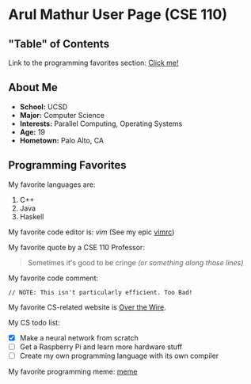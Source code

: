 # Arul Mathur User Page (CSE 110)

## "Table" of Contents
Link to the programming favorites section: [Click me!](#programming-favorites)

## About Me
- **School:** UCSD
- **Major:** Computer Science
- **Interests:** Parallel Computing, Operating Systems
- **Age:** 19
- **Hometown:** Palo Alto, CA 

## Programming Favorites
My favorite languages are:
1. C++
2. Java
3. Haskell

My favorite code editor is: *vim* (See my epic [vimrc](vimrc.md))

My favorite quote by a CSE 110 Professor:

> Sometimes it's good to be cringe *(or something along those lines)*

My favorite code comment:

```// NOTE: This isn't particularly efficient. Too Bad!```

My favorite CS-related website is [Over the Wire](https://overthewire.org/wargames/).

My CS todo list:
- [x] Make a neural network from scratch
- [ ] Get a Raspberry Pi and learn more hardware stuff
- [ ] Create my own programming language with its own compiler

My favorite programming meme:
[meme](meme1.jpg)
